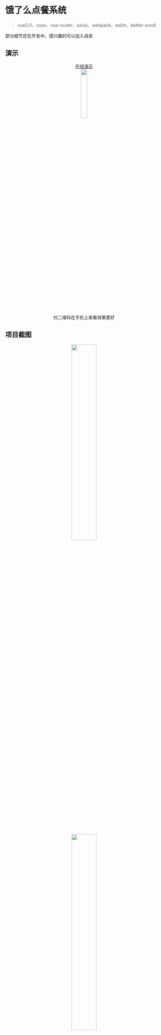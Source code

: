 # 饿了么点餐系统

> vue2.0、vuex、vue-router、axios、webpack、eslint、better-scroll

部分细节还在开发中，感兴趣的可以加入进来

## 演示

<div align=center><a href="http://vuejssellapp.t.imooc.io/">在线演示</a></div>

<div align=center>
<img src="https://static.oschina.net/uploads/space/2017/0207/180535_4FSI_2493500.png" width="20%">
<div>扫二维码在手机上查看效果更好</div>
</div>

## 项目截图

<div align=center><img src="https://static.oschina.net/uploads/space/2017/0207/110250_3uWi_2493500.jpeg" width="40%"></div>

<div align=center><img src="https://static.oschina.net/uploads/space/2017/0207/110759_xva1_2493500.jpeg" width="40%"></div>


## 安装步骤

``` bash
# install dependencies
npm install

# serve with hot reload at localhost:8080
npm run dev

# build for production with minification
npm run build
```

